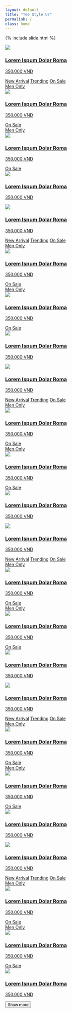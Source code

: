 ```yaml
---
layout: default
title: "Tee Style Us"
permalink: /
class: home
---
```


{% include slide.html %}

<div class="pro-container text-center">
	<div class="container pro-wrp">
		<div class="row">
			<div class="col-md-3 col-sm-6 col-xs-12 pro-item">
				<div class="thumbnail">
					<a href="{{ site.baseurl }}/product-detail">
						<img src="{{ site.baseurl }}/images/products/adults/01.png">
						<div class="caption text-center">
							<h3 class="pro-tit">Lorem Ispum Dolar Roma</h3>
							<p class="pro-price">350.000 VND</p>
						</div>
					</a>
					<div class="pro-tags">
						<a href="" class="tee-tag btn-xs btn-success">New Arrival</a>
						<a href="" class="tee-tag btn-xs btn-warning">Trending</a>
						<a href="" class="tee-tag btn-xs btn-danger">On Sale</a>
					</div>
					<div class="pro-spec-tags">
						<a href="" class="tee-spec-tag">Men Only</a>
					</div>
				</div>
			</div>
			<div class="col-md-3 col-sm-6 col-xs-12 pro-item">
				<div class="thumbnail">
					<a href="{{ site.baseurl }}/product-detail">
						<img src="{{ site.baseurl }}/images/products/adults/02.png">
						<div class="caption text-center">
							<h3 class="pro-tit">Lorem Ispum Dolar Roma</h3>
							<p class="pro-price">350.000 VND</p>
						</div>
					</a>
					<div class="pro-tags">
						<a href="" class="tee-tag btn-xs btn-danger">On Sale</a>
					</div>
					<div class="pro-spec-tags">
						<a href="" class="tee-spec-tag">Men Only</a>
					</div>
				</div>
			</div>
			<div class="col-md-3 col-sm-6 col-xs-12 pro-item">
				<div class="thumbnail">
					<a href="{{ site.baseurl }}/product-detail">
						<img src="{{ site.baseurl }}/images/products/adults/03.png">
						<div class="caption text-center">
							<h3 class="pro-tit">Lorem Ispum Dolar Roma</h3>
							<p class="pro-price">350.000 VND</p>
						</div>
					</a>
					<div class="pro-tags">
						<a href="" class="tee-tag btn-xs btn-danger">On Sale</a>
					</div>
					<div class="pro-spec-tags">
					</div>
				</div>
			</div>
			<div class="col-md-3 col-sm-6 col-xs-12 pro-item">
				<div class="thumbnail">
					<a href="{{ site.baseurl }}/product-detail">
						<img src="{{ site.baseurl }}/images/products/adults/04.png">
						<div class="caption text-center">
							<h3 class="pro-tit">Lorem Ispum Dolar Roma</h3>
							<p class="pro-price">350.000 VND</p>
						</div>
					</a>
					<div class="pro-tags">
					</div>
					<div class="pro-spec-tags">
					</div>
				</div>
			</div>
			<div class="col-md-3 col-sm-6 col-xs-12 pro-item">
				<div class="thumbnail">
					<a href="{{ site.baseurl }}/product-detail">
						<img src="{{ site.baseurl }}/images/products/adults/01.png">
						<div class="caption text-center">
							<h3 class="pro-tit">Lorem Ispum Dolar Roma</h3>
							<p class="pro-price">350.000 VND</p>
						</div>
					</a>
					<div class="pro-tags">
						<a href="" class="tee-tag btn-xs btn-success">New Arrival</a>
						<a href="" class="tee-tag btn-xs btn-warning">Trending</a>
						<a href="" class="tee-tag btn-xs btn-danger">On Sale</a>
					</div>
					<div class="pro-spec-tags">
						<a href="" class="tee-spec-tag">Men Only</a>
					</div>
				</div>
			</div>
			<div class="col-md-3 col-sm-6 col-xs-12 pro-item">
				<div class="thumbnail">
					<a href="{{ site.baseurl }}/product-detail">
						<img src="{{ site.baseurl }}/images/products/adults/02.png">
						<div class="caption text-center">
							<h3 class="pro-tit">Lorem Ispum Dolar Roma</h3>
							<p class="pro-price">350.000 VND</p>
						</div>
					</a>
					<div class="pro-tags">
						<a href="" class="tee-tag btn-xs btn-danger">On Sale</a>
					</div>
					<div class="pro-spec-tags">
						<a href="" class="tee-spec-tag">Men Only</a>
					</div>
				</div>
			</div>
			<div class="col-md-3 col-sm-6 col-xs-12 pro-item">
				<div class="thumbnail">
					<a href="{{ site.baseurl }}/product-detail">
						<img src="{{ site.baseurl }}/images/products/adults/03.png">
						<div class="caption text-center">
							<h3 class="pro-tit">Lorem Ispum Dolar Roma</h3>
							<p class="pro-price">350.000 VND</p>
						</div>
					</a>
					<div class="pro-tags">
						<a href="" class="tee-tag btn-xs btn-danger">On Sale</a>
					</div>
					<div class="pro-spec-tags">
					</div>
				</div>
			</div>
			<div class="col-md-3 col-sm-6 col-xs-12 pro-item">
				<div class="thumbnail">
					<a href="{{ site.baseurl }}/product-detail">
						<img src="{{ site.baseurl }}/images/products/adults/04.png">
						<div class="caption text-center">
							<h3 class="pro-tit">Lorem Ispum Dolar Roma</h3>
							<p class="pro-price">350.000 VND</p>
						</div>
					</a>
					<div class="pro-tags">
					</div>
					<div class="pro-spec-tags">
					</div>
				</div>
			</div>
			<div class="col-md-3 col-sm-6 col-xs-12 pro-item">
				<div class="thumbnail">
					<a href="{{ site.baseurl }}/product-detail">
						<img src="{{ site.baseurl }}/images/products/adults/01.png">
						<div class="caption text-center">
							<h3 class="pro-tit">Lorem Ispum Dolar Roma</h3>
							<p class="pro-price">350.000 VND</p>
						</div>
					</a>
					<div class="pro-tags">
						<a href="" class="tee-tag btn-xs btn-success">New Arrival</a>
						<a href="" class="tee-tag btn-xs btn-warning">Trending</a>
						<a href="" class="tee-tag btn-xs btn-danger">On Sale</a>
					</div>
					<div class="pro-spec-tags">
						<a href="" class="tee-spec-tag">Men Only</a>
					</div>
				</div>
			</div>
			<div class="col-md-3 col-sm-6 col-xs-12 pro-item">
				<div class="thumbnail">
					<a href="{{ site.baseurl }}/product-detail">
						<img src="{{ site.baseurl }}/images/products/adults/02.png">
						<div class="caption text-center">
							<h3 class="pro-tit">Lorem Ispum Dolar Roma</h3>
							<p class="pro-price">350.000 VND</p>
						</div>
					</a>
					<div class="pro-tags">
						<a href="" class="tee-tag btn-xs btn-danger">On Sale</a>
					</div>
					<div class="pro-spec-tags">
						<a href="" class="tee-spec-tag">Men Only</a>
					</div>
				</div>
			</div>
			<div class="col-md-3 col-sm-6 col-xs-12 pro-item">
				<div class="thumbnail">
					<a href="{{ site.baseurl }}/product-detail">
						<img src="{{ site.baseurl }}/images/products/adults/03.png">
						<div class="caption text-center">
							<h3 class="pro-tit">Lorem Ispum Dolar Roma</h3>
							<p class="pro-price">350.000 VND</p>
						</div>
					</a>
					<div class="pro-tags">
						<a href="" class="tee-tag btn-xs btn-danger">On Sale</a>
					</div>
					<div class="pro-spec-tags">
					</div>
				</div>
			</div>
			<div class="col-md-3 col-sm-6 col-xs-12 pro-item">
				<div class="thumbnail">
					<a href="{{ site.baseurl }}/product-detail">
						<img src="{{ site.baseurl }}/images/products/adults/04.png">
						<div class="caption text-center">
							<h3 class="pro-tit">Lorem Ispum Dolar Roma</h3>
							<p class="pro-price">350.000 VND</p>
						</div>
					</a>
					<div class="pro-tags">
					</div>
					<div class="pro-spec-tags">
					</div>
				</div>
			</div>
			<div class="col-md-3 col-sm-6 col-xs-12 pro-item">
				<div class="thumbnail">
					<a href="{{ site.baseurl }}/product-detail">
						<img src="{{ site.baseurl }}/images/products/adults/01.png">
						<div class="caption text-center">
							<h3 class="pro-tit">Lorem Ispum Dolar Roma</h3>
							<p class="pro-price">350.000 VND</p>
						</div>
					</a>
					<div class="pro-tags">
						<a href="" class="tee-tag btn-xs btn-success">New Arrival</a>
						<a href="" class="tee-tag btn-xs btn-warning">Trending</a>
						<a href="" class="tee-tag btn-xs btn-danger">On Sale</a>
					</div>
					<div class="pro-spec-tags">
						<a href="" class="tee-spec-tag">Men Only</a>
					</div>
				</div>
			</div>
			<div class="col-md-3 col-sm-6 col-xs-12 pro-item">
				<div class="thumbnail">
					<a href="{{ site.baseurl }}/product-detail">
						<img src="{{ site.baseurl }}/images/products/adults/02.png">
						<div class="caption text-center">
							<h3 class="pro-tit">Lorem Ispum Dolar Roma</h3>
							<p class="pro-price">350.000 VND</p>
						</div>
					</a>
					<div class="pro-tags">
						<a href="" class="tee-tag btn-xs btn-danger">On Sale</a>
					</div>
					<div class="pro-spec-tags">
						<a href="" class="tee-spec-tag">Men Only</a>
					</div>
				</div>
			</div>
			<div class="col-md-3 col-sm-6 col-xs-12 pro-item">
				<div class="thumbnail">
					<a href="{{ site.baseurl }}/product-detail">
						<img src="{{ site.baseurl }}/images/products/adults/03.png">
						<div class="caption text-center">
							<h3 class="pro-tit">Lorem Ispum Dolar Roma</h3>
							<p class="pro-price">350.000 VND</p>
						</div>
					</a>
					<div class="pro-tags">
						<a href="" class="tee-tag btn-xs btn-danger">On Sale</a>
					</div>
					<div class="pro-spec-tags">
					</div>
				</div>
			</div>
			<div class="col-md-3 col-sm-6 col-xs-12 pro-item">
				<div class="thumbnail">
					<a href="{{ site.baseurl }}/product-detail">
						<img src="{{ site.baseurl }}/images/products/adults/04.png">
						<div class="caption text-center">
							<h3 class="pro-tit">Lorem Ispum Dolar Roma</h3>
							<p class="pro-price">350.000 VND</p>
						</div>
					</a>
					<div class="pro-tags">
					</div>
					<div class="pro-spec-tags">
					</div>
				</div>
			</div>
			<div class="col-md-3 col-sm-6 col-xs-12 pro-item">
				<div class="thumbnail">
					<a href="{{ site.baseurl }}/product-detail">
						<img src="{{ site.baseurl }}/images/products/adults/01.png">
						<div class="caption text-center">
							<h3 class="pro-tit">Lorem Ispum Dolar Roma</h3>
							<p class="pro-price">350.000 VND</p>
						</div>
					</a>
					<div class="pro-tags">
						<a href="" class="tee-tag btn-xs btn-success">New Arrival</a>
						<a href="" class="tee-tag btn-xs btn-warning">Trending</a>
						<a href="" class="tee-tag btn-xs btn-danger">On Sale</a>
					</div>
					<div class="pro-spec-tags">
						<a href="" class="tee-spec-tag">Men Only</a>
					</div>
				</div>
			</div>
			<div class="col-md-3 col-sm-6 col-xs-12 pro-item">
				<div class="thumbnail">
					<a href="{{ site.baseurl }}/product-detail">
						<img src="{{ site.baseurl }}/images/products/adults/02.png">
						<div class="caption text-center">
							<h3 class="pro-tit">Lorem Ispum Dolar Roma</h3>
							<p class="pro-price">350.000 VND</p>
						</div>
					</a>
					<div class="pro-tags">
						<a href="" class="tee-tag btn-xs btn-danger">On Sale</a>
					</div>
					<div class="pro-spec-tags">
						<a href="" class="tee-spec-tag">Men Only</a>
					</div>
				</div>
			</div>
			<div class="col-md-3 col-sm-6 col-xs-12 pro-item">
				<div class="thumbnail">
					<a href="{{ site.baseurl }}/product-detail">
						<img src="{{ site.baseurl }}/images/products/adults/03.png">
						<div class="caption text-center">
							<h3 class="pro-tit">Lorem Ispum Dolar Roma</h3>
							<p class="pro-price">350.000 VND</p>
						</div>
					</a>
					<div class="pro-tags">
						<a href="" class="tee-tag btn-xs btn-danger">On Sale</a>
					</div>
					<div class="pro-spec-tags">
					</div>
				</div>
			</div>
			<div class="col-md-3 col-sm-6 col-xs-12 pro-item">
				<div class="thumbnail">
					<a href="{{ site.baseurl }}/product-detail">
						<img src="{{ site.baseurl }}/images/products/adults/04.png">
						<div class="caption text-center">
							<h3 class="pro-tit">Lorem Ispum Dolar Roma</h3>
							<p class="pro-price">350.000 VND</p>
						</div>
					</a>
					<div class="pro-tags">
					</div>
					<div class="pro-spec-tags">
					</div>
				</div>
			</div>
			<div class="col-md-3 col-sm-6 col-xs-12 pro-item">
				<div class="thumbnail">
					<a href="{{ site.baseurl }}/product-detail">
						<img src="{{ site.baseurl }}/images/products/adults/01.png">
						<div class="caption text-center">
							<h3 class="pro-tit">Lorem Ispum Dolar Roma</h3>
							<p class="pro-price">350.000 VND</p>
						</div>
					</a>
					<div class="pro-tags">
						<a href="" class="tee-tag btn-xs btn-success">New Arrival</a>
						<a href="" class="tee-tag btn-xs btn-warning">Trending</a>
						<a href="" class="tee-tag btn-xs btn-danger">On Sale</a>
					</div>
					<div class="pro-spec-tags">
						<a href="" class="tee-spec-tag">Men Only</a>
					</div>
				</div>
			</div>
			<div class="col-md-3 col-sm-6 col-xs-12 pro-item">
				<div class="thumbnail">
					<a href="{{ site.baseurl }}/product-detail">
						<img src="{{ site.baseurl }}/images/products/adults/02.png">
						<div class="caption text-center">
							<h3 class="pro-tit">Lorem Ispum Dolar Roma</h3>
							<p class="pro-price">350.000 VND</p>
						</div>
					</a>
					<div class="pro-tags">
						<a href="" class="tee-tag btn-xs btn-danger">On Sale</a>
					</div>
					<div class="pro-spec-tags">
						<a href="" class="tee-spec-tag">Men Only</a>
					</div>
				</div>
			</div>
			<div class="col-md-3 col-sm-6 col-xs-12 pro-item">
				<div class="thumbnail">
					<a href="{{ site.baseurl }}/product-detail">
						<img src="{{ site.baseurl }}/images/products/adults/03.png">
						<div class="caption text-center">
							<h3 class="pro-tit">Lorem Ispum Dolar Roma</h3>
							<p class="pro-price">350.000 VND</p>
						</div>
					</a>
					<div class="pro-tags">
						<a href="" class="tee-tag btn-xs btn-danger">On Sale</a>
					</div>
					<div class="pro-spec-tags">
					</div>
				</div>
			</div>
			<div class="col-md-3 col-sm-6 col-xs-12 pro-item">
				<div class="thumbnail">
					<a href="{{ site.baseurl }}/product-detail">
						<img src="{{ site.baseurl }}/images/products/adults/04.png">
						<div class="caption text-center">
							<h3 class="pro-tit">Lorem Ispum Dolar Roma</h3>
							<p class="pro-price">350.000 VND</p>
						</div>
					</a>
					<div class="pro-tags">
					</div>
					<div class="pro-spec-tags">
					</div>
				</div>
			</div>
		</div>
		<button class="btn btn-lg main-btn cta-lg" id="loadMore">Show more</button>
	</div>
</div>